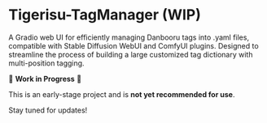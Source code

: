 # Tigerisu-TagManager (WIP)

 A Gradio web UI for efficiently managing Danbooru tags into .yaml files, compatible with Stable Diffusion WebUI and ComfyUI plugins. Designed to streamline the process of building a large customized tag dictionary with multi-position tagging.

🚧 **Work in Progress** 🚧  

This is an early-stage project and is **not yet recommended for use**.  

Stay tuned for updates!
